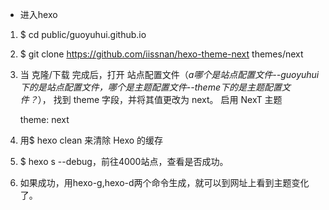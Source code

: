 * 进入hexo

1. $ cd public/guoyuhui.github.io
2. $ git clone https://github.com/iissnan/hexo-theme-next themes/next
3. 当 克隆/下载 完成后，打开 站点配置文件（*a哪个是站点配置文件--guoyuhui下的是站点配置文件，哪个是主题配置文件--theme下的是主题配置文件？*）， 找到 theme 字段，并将其值更改为 next。
   启用 NexT 主题
   
   theme: next
4. 用$ hexo clean 来清除 Hexo 的缓存
5. $ hexo s --debug，前往4000站点，查看是否成功。
6. 如果成功，用hexo-g,hexo-d两个命令生成，就可以到网址上看到主题变化了。
